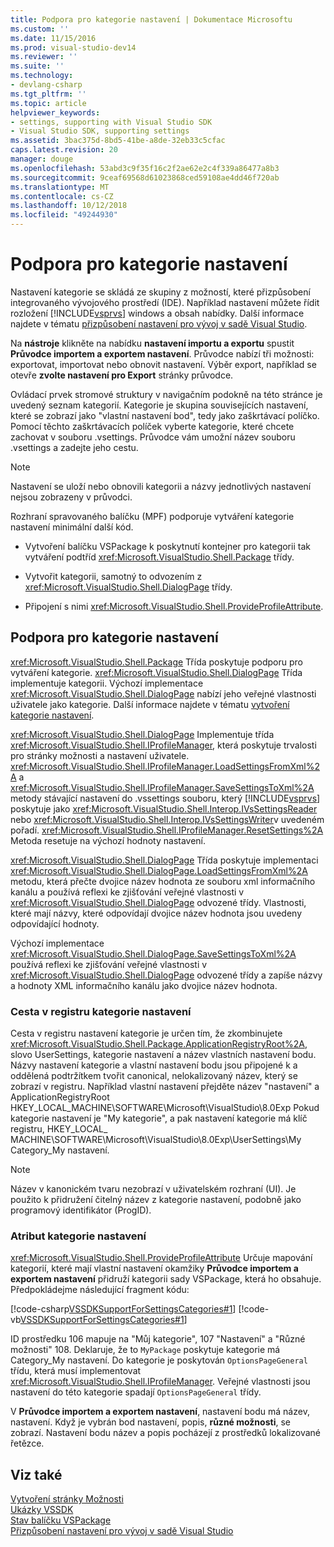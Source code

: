 ```yaml
---
title: Podpora pro kategorie nastavení | Dokumentace Microsoftu
ms.custom: ''
ms.date: 11/15/2016
ms.prod: visual-studio-dev14
ms.reviewer: ''
ms.suite: ''
ms.technology:
- devlang-csharp
ms.tgt_pltfrm: ''
ms.topic: article
helpviewer_keywords:
- settings, supporting with Visual Studio SDK
- Visual Studio SDK, supporting settings
ms.assetid: 3bac375d-8bd5-41be-a8de-32eb33c5cfac
caps.latest.revision: 20
manager: douge
ms.openlocfilehash: 53abd3c9f35f16c2f2ae62e2c4f339a86477a8b3
ms.sourcegitcommit: 9ceaf69568d61023868ced59108ae4dd46f720ab
ms.translationtype: MT
ms.contentlocale: cs-CZ
ms.lasthandoff: 10/12/2018
ms.locfileid: "49244930"
---
```

# <a name="support-for-settings-categories"></a>Podpora pro kategorie nastavení
Nastavení kategorie se skládá ze skupiny z možností, které přizpůsobení integrovaného vývojového prostředí (IDE). Například nastavení můžete řídit rozložení [!INCLUDE[vsprvs](../includes/vsprvs-md.md)] windows a obsah nabídky. Další informace najdete v tématu [přizpůsobení nastavení pro vývoj v sadě Visual Studio](http://msdn.microsoft.com/en-us/22c4debb-4e31-47a8-8f19-16f328d7dcd3).  
  
 Na **nástroje** klikněte na nabídku **nastavení importu a exportu** spustit **Průvodce importem a exportem nastavení**. Průvodce nabízí tři možnosti: exportovat, importovat nebo obnovit nastavení. Výběr export, například se otevře **zvolte nastavení pro Export** stránky průvodce.  
  
 Ovládací prvek stromové struktury v navigačním podokně na této stránce je uvedený seznam kategorií. Kategorie je skupina souvisejících nastavení, které se zobrazí jako "vlastní nastavení bod", tedy jako zaškrtávací políčko. Pomocí těchto zaškrtávacích políček vyberte kategorie, které chcete zachovat v souboru .vsettings. Průvodce vám umožní název souboru .vsettings a zadejte jeho cestu.  
  
> [!NOTE]
>  Nastavení se uloží nebo obnovili kategorii a názvy jednotlivých nastavení nejsou zobrazeny v průvodci.  
  
 Rozhraní spravovaného balíčku (MPF) podporuje vytváření kategorie nastavení minimální další kód.  
  
-   Vytvoření balíčku VSPackage k poskytnutí kontejner pro kategorii tak vytváření podtříd <xref:Microsoft.VisualStudio.Shell.Package> třídy.  
  
-   Vytvořit kategorii, samotný to odvozením z <xref:Microsoft.VisualStudio.Shell.DialogPage> třídy.  
  
-   Připojení s nimi <xref:Microsoft.VisualStudio.Shell.ProvideProfileAttribute>.  
  
## <a name="support-for-settings-categories"></a>Podpora pro kategorie nastavení  
 <xref:Microsoft.VisualStudio.Shell.Package> Třída poskytuje podporu pro vytváření kategorie. <xref:Microsoft.VisualStudio.Shell.DialogPage> Třída implementuje kategorii. Výchozí implementace <xref:Microsoft.VisualStudio.Shell.DialogPage> nabízí jeho veřejné vlastnosti uživatele jako kategorie. Další informace najdete v tématu [vytvoření kategorie nastavení](../extensibility/creating-a-settings-category.md).  
  
 <xref:Microsoft.VisualStudio.Shell.DialogPage> Implementuje třída <xref:Microsoft.VisualStudio.Shell.IProfileManager>, která poskytuje trvalosti pro stránky možnosti a nastavení uživatele. <xref:Microsoft.VisualStudio.Shell.IProfileManager.LoadSettingsFromXml%2A> a <xref:Microsoft.VisualStudio.Shell.IProfileManager.SaveSettingsToXml%2A> metody stávající nastavení do .vssettings souboru, který [!INCLUDE[vsprvs](../includes/vsprvs-md.md)] poskytuje jako <xref:Microsoft.VisualStudio.Shell.Interop.IVsSettingsReader> nebo <xref:Microsoft.VisualStudio.Shell.Interop.IVsSettingsWriter>v uvedeném pořadí. <xref:Microsoft.VisualStudio.Shell.IProfileManager.ResetSettings%2A> Metoda resetuje na výchozí hodnoty nastavení.  
  
 <xref:Microsoft.VisualStudio.Shell.DialogPage> Třída poskytuje implementaci <xref:Microsoft.VisualStudio.Shell.DialogPage.LoadSettingsFromXml%2A> metodu, která přečte dvojice název hodnota ze souboru xml informačního kanálu a používá reflexi ke zjišťování veřejné vlastnosti v <xref:Microsoft.VisualStudio.Shell.DialogPage> odvozené třídy. Vlastnosti, které mají názvy, které odpovídají dvojice název hodnota jsou uvedeny odpovídající hodnoty.  
  
 Výchozí implementace <xref:Microsoft.VisualStudio.Shell.DialogPage.SaveSettingsToXml%2A> používá reflexi ke zjišťování veřejné vlastnosti v <xref:Microsoft.VisualStudio.Shell.DialogPage> odvozené třídy a zapíše názvy a hodnoty XML informačního kanálu jako dvojice název hodnota.  
  
### <a name="settings-category-registry-path"></a>Cesta v registru kategorie nastavení  
 Cesta v registru nastavení kategorie je určen tím, že zkombinujete <xref:Microsoft.VisualStudio.Shell.Package.ApplicationRegistryRoot%2A>, slovo UserSettings, kategorie nastavení a název vlastních nastavení bodu. Názvy nastavení kategorie a vlastní nastavení bodu jsou připojené k a oddělená podtržítkem tvořit canonical, nelokalizovaný název, který se zobrazí v registru. Například vlastní nastavení přejděte název "nastavení" a ApplicationRegistryRoot HKEY_LOCAL_MACHINE\SOFTWARE\Microsoft\VisualStudio\8.0Exp Pokud kategorie nastavení je "My kategorie", a pak nastavení kategorie má klíč registru, HKEY_LOCAL_ MACHINE\SOFTWARE\Microsoft\VisualStudio\8.0Exp\UserSettings\My Category_My nastavení.  
  
> [!NOTE]
>  Název v kanonickém tvaru nezobrazí v uživatelském rozhraní (UI). Je použito k přidružení čitelný název z kategorie nastavení, podobně jako programový identifikátor (ProgID).  
  
### <a name="settings-category-attribute"></a>Atribut kategorie nastavení  
 <xref:Microsoft.VisualStudio.Shell.ProvideProfileAttribute> Určuje mapování kategorií, které mají vlastní nastavení okamžiky **Průvodce importem a exportem nastavení** přidruží kategorii sady VSPackage, která ho obsahuje. Předpokládejme následující fragment kódu:  
  
 [!code-csharp[VSSDKSupportForSettingsCategories#1](../snippets/csharp/VS_Snippets_VSSDK/vssdksupportforsettingscategories/cs/vssdksupportforsettingscategoriespackage.cs#1)]
 [!code-vb[VSSDKSupportForSettingsCategories#1](../snippets/visualbasic/VS_Snippets_VSSDK/vssdksupportforsettingscategories/vb/vssdksupportforsettingscategoriespackage.vb#1)]  
  
 ID prostředku 106 mapuje na "Můj kategorie", 107 "Nastavení" a "Různé možnosti" 108. Deklaruje, že to `MyPackage` poskytuje kategorie má Category_My nastavení. Do kategorie je poskytován `OptionsPageGeneral` třídu, která musí implementovat <xref:Microsoft.VisualStudio.Shell.IProfileManager>. Veřejné vlastnosti jsou nastavení do této kategorie spadají `OptionsPageGeneral` třídy.  
  
 V **Průvodce importem a exportem nastavení**, nastavení bodu má název, nastavení. Když je vybrán bod nastavení, popis, **různé možnosti**, se zobrazí. Nastavení bodu název a popis pocházejí z prostředků lokalizované řetězce.  
  
## <a name="see-also"></a>Viz také  
 [Vytvoření stránky Možnosti](../extensibility/creating-an-options-page.md)   
 [Ukázky VSSDK](../misc/vssdk-samples.md)   
 [Stav balíčku VSPackage](../misc/vspackage-state.md)   
 [Přizpůsobení nastavení pro vývoj v sadě Visual Studio](http://msdn.microsoft.com/en-us/22c4debb-4e31-47a8-8f19-16f328d7dcd3)